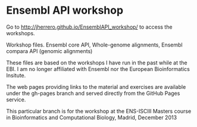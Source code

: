Ensembl API workshop
====================

Go to http://jherrero.github.io/EnsemblAPI_workshop/ to access the workshops.

Workshop files. Ensembl core API, Whole-genome alignments, Ensembl compara API (genomic alignments)

These files are based on the workshops I have run in the past while at the EBI. I am no longer affiliated with Ensembl nor the European Bioinformatics Insitute.

The web pages providing links to the material and exercises are available under the gh-pages branch and served directly from the GitHub Pages service.

This particular branch is for the workshop at the ENS-ISCIII Masters course in Bioinformatics and Computational Biology, Madrid, December 2013
